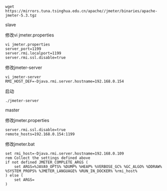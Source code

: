 ```shell
wget https://mirrors.tuna.tsinghua.edu.cn/apache//jmeter/binaries/apache-jmeter-5.3.tgz
```

slave

修改vi jmeter.properties

```properties
vi jmeter.properties
server_port=1199
server.rmi.localport=1199
server.rmi.ssl.disable=true
```

修改jmeter-server

```shell
vi jmeter-server
RMI_HOST_DEF=-Djava.rmi.server.hostname=192.168.0.154
```

启动

```shell
./jmeter-server
```

master

修改jmeter.properties

```properties
server.rmi.ssl.disable=true
remote_hosts=192.168.0.154:1199
```

修改jmeter.bat

```shell
set rmi_host=-Djava.rmi.server.hostname=192.168.0.109
rem Collect the settings defined above
if not defined JMETER_COMPLETE_ARGS (
    set ARGS=%JAVA9_OPTS% %DUMP% %HEAP% %VERBOSE_GC% %GC_ALGO% %DDRAW% %SYSTEM_PROPS% %JMETER_LANGUAGE% %RUN_IN_DOCKER% %rmi_host%
) else (
    set ARGS=
)
```

